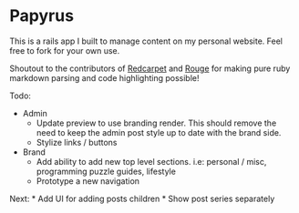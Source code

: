 # Papyrus

This is a rails app I built to manage content on my personal website. Feel free to fork for your own use.

Shoutout to the contributors of [Redcarpet](https://github.com/vmg/redcarpet) and [Rouge](https://github.com/jneen/rouge) for making pure ruby markdown parsing and code highlighting possible!

Todo:

* Admin
    * Update preview to use branding render. This should remove the need to keep the admin post style up to date with the brand side.
    * Stylize links / buttons
* Brand
    * Add ability to add new top level sections. i.e: personal / misc, programming puzzle guides, lifestyle
    * Prototype a new navigation

Next: 
    * Add UI for adding posts children
    * Show post series separately
